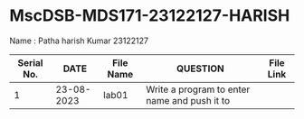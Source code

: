 # MscDSB-MDS171-23122127-HARISH
Name : Patha harish Kumar
23122127




|Serial No.|    DATE     |  File Name       |                                     QUESTION                                               |                 File Link    |
|----------|------------ | -----------------|------------------------------------------------------------------------------------------- |------------------------------|
|   1      |  23-08-2023 |      lab01       |  Write a program to enter name and push it to 


